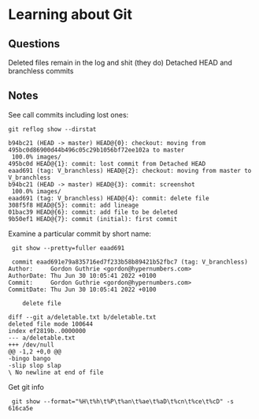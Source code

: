 # Learning about Git

## Questions

Deleted files remain in the log and shit (they do)
Detached HEAD and branchless commits


## Notes

See call commits including lost ones:

```
git reflog show --dirstat

b94bc21 (HEAD -> master) HEAD@{0}: checkout: moving from 495bc0d86900d44b496c05c29b1056bf72ee102a to master
 100.0% images/
495bc0d HEAD@{1}: commit: lost commit from Detached HEAD
eaad691 (tag: V_branchless) HEAD@{2}: checkout: moving from master to V_branchless
b94bc21 (HEAD -> master) HEAD@{3}: commit: screenshot
 100.0% images/
eaad691 (tag: V_branchless) HEAD@{4}: commit: delete file
308f5f8 HEAD@{5}: commit: add lineage
01bac39 HEAD@{6}: commit: add file to be deleted
9b50ef1 HEAD@{7}: commit (initial): first commit
```

Examine a particular commit by short name:

```
 git show --pretty=fuller eaad691

 commit eaad691e79a835716ed7f233b58b89421b52fbc7 (tag: V_branchless)
Author:     Gordon Guthrie <gordon@hypernumbers.com>
AuthorDate: Thu Jun 30 10:05:41 2022 +0100
Commit:     Gordon Guthrie <gordon@hypernumbers.com>
CommitDate: Thu Jun 30 10:05:41 2022 +0100

    delete file

diff --git a/deletable.txt b/deletable.txt
deleted file mode 100644
index ef2819b..0000000
--- a/deletable.txt
+++ /dev/null
@@ -1,2 +0,0 @@
-bingo bango
-slip slop slap
\ No newline at end of file
```

Get git info
```
 git show --format="%H\t%h\t%P\t%an\t%ae\t%aD\t%cn\t%ce\t%cD" -s 616ca5e
```


